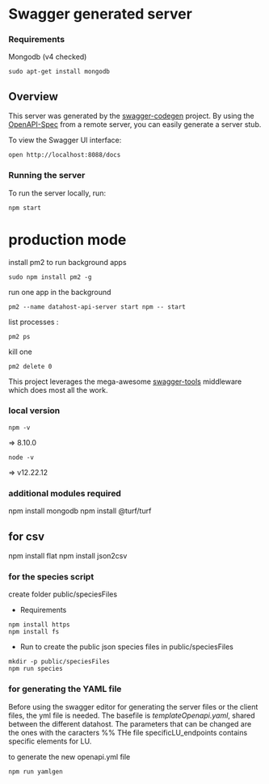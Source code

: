 # Swagger generated server


### Requirements

Mongodb (v4 checked)
```
sudo apt-get install mongodb
```

## Overview
This server was generated by the [swagger-codegen](https://github.com/swagger-api/swagger-codegen) project.  By using the [OpenAPI-Spec](https://github.com/OAI/OpenAPI-Specification) from a remote server, you can easily generate a server stub.

To view the Swagger UI interface:

```
open http://localhost:8088/docs
```

### Running the server
To run the server locally, run:

```
npm start
```

# production mode 
install pm2 to run background apps
```
sudo npm install pm2 -g
```

run one app in the background
```
pm2 --name datahost-api-server start npm -- start
```
list processes :
```
pm2 ps
```
kill one
```
pm2 delete 0
```



This project leverages the mega-awesome [swagger-tools](https://github.com/apigee-127/swagger-tools) middleware which does most all the work.

### local version 
```
npm -v
```
=> 8.10.0
```
node -v
```
=> v12.22.12

### additional modules required
npm install mongodb
npm install @turf/turf



## for csv
npm install flat
npm install json2csv



### for the species script ###

create folder public/speciesFiles
* Requirements
```
npm install https
npm install fs
```

* Run to create the public json species files in public/speciesFiles
```
mkdir -p public/speciesFiles
npm run species
```

### for generating the YAML file ###
Before using the swagger editor for generating the server files or the client files, the yml file is needed.
The basefile is *templateOpenapi.yaml*, shared between the different datahost.
The parameters that can be changed are the ones with the caracters %%
THe file specificLU_endpoints contains specific elements for LU.

to generate the new openapi.yml file
```
npm run yamlgen
```
